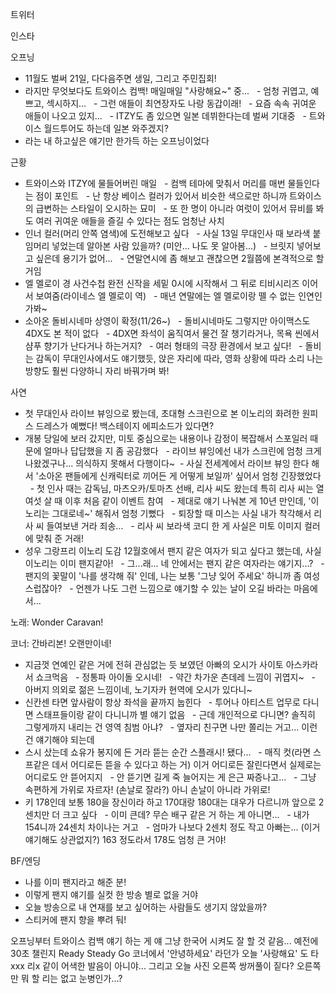 
트위터


인스타

오프닝
- 11월도 벌써 21일, 다다음주면 생일, 그리고 주민집회!
- 라지만 무엇보다도 트와이스 컴백! 매일매일 "사랑해요~" 중...
  - 엄청 귀엽고, 예쁘고, 섹시하지...
  - 그런 애들이 최연장자도 나랑 동갑이래!
  - 요즘 속속 귀여운 애들이 나오고 있지...
  - ITZY도 좀 있으면 일본 데뷔한다는데 벌써 기대중
  - 트와이스 월드투어도 하는데 일본 와주겠지?
- 라는 내 하고싶은 얘기만 한가득 하는 오프닝이었다

근황
- 트와이스와 ITZY에 물들어버린 매일
  - 컴백 테마에 맞춰서 머리를 매번 물들인다는 점이 포인트
  - 난 항상 베이스 컬러가 있어서 비슷한 색으로만 하니까 트와이스의 급변하는 스타일이 오시하는 묘미
  - 또 한 명이 아니라 여럿이 있어서 뮤비를 봐도 여러 귀여운 애들을 즐길 수 있다는 점도 엄청난 사치
- 인너 컬러(머리 안쪽 염색)에 도전해보고 싶다
  - 사실 13일 무대인사 때 보라색 붙임머리 넣었는데 알아본 사람 있을까? (미안... 나도 못 알아봄...)
  - 브릿지 넣어보고 싶은데 용기가 없어...
  - 연말연시에 좀 해보고 괜찮으면 2월쯤에 본격적으로 할 거임
- 엘 멜로이 경 사건수첩 완전 신작을 세밑 0시에 시작해서 그 뒤로 티비시리즈 이어서 보여줌(라이네스 엘 멜로이 역)
  - 매년 연말에는 엘 멜로이랑 뗄 수 없는 인연인가봐~
- 소아온 돌비시네마 상영이 확정(11/26~)
  - 돌비시네마도 그렇지만 아이맥스도 4DX도 본 적이 없다
  - 4DX면 좌석이 움직여서 물건 잘 챙기라거나, 목욕 씬에서 샴푸 향기가 난다거나 하는거지?
  - 여러 형태의 극장 환경에서 보고 싶다!
  - 돌비는 감독이 무대인사에서도 얘기했듯, 앉은 자리에 따라, 영화 상황에 따라 소리 나는 방향도 훨씬 다양하니 자리 바꿔가며 봐!

사연
- 첫 무대인사 라이브 뷰잉으로 봤는데, 초대형 스크린으로 본 이노리의 화려한 원피스 드레스가 예뻤다! 백스테이지 에피소드가 있다면?
- 개봉 당일에 보러 갔지만, 미토 중심으로는 내용이나 감정이 복잡해서 스포일러 때문에 얼마나 답답했을 지 좀 공감했다
  - 라이브 뷰잉에선 내가 스크린에 엄청 크게 나왔겠구나... 의식하지 못해서 다행이다~  - 사실 전세계에서 라이브 뷰잉 한다 해서 '소아온 팬들에게 신캐릭터로 끼어든 게 어떻게 보일까' 싶어서 엄청 긴장했었다
  - 첫 인사 때는 감독님, 마츠오카/토마츠 선배, 리사 씨도 왔는데 특히 리사 씨는 열 여섯 살 때 이후 처음 같이 이벤트 참여
  - 제대로 얘기 나눠본 게 10년 만인데, '이노리는 그대로네~' 해줘서 엄청 기뻤다
  - 퇴장할 때 미스는 사실 내가 착각해서 리사 씨 들여보낸 거라 죄송...
  - 리사 씨 보라색 코디 한 게 사실은 미토 이미지 컬러에 맞춰 준 거래!
- 성우 그랑프리 이노리 도감 12월호에서 팬지 같은 여자가 되고 싶다고 했는데, 사실 이노리는 이미 팬지같아!
  - 그...래... 네 안에서는 팬지 같은 여자라는 얘기지...?
  - 팬지의 꽃말이 '나를 생각해 줘' 인데, 나는 보통 '그냥 잊어 주세요' 하니까 좀 여성스럽잖아?
  - 언젠가 나도 그런 느낌으로 얘기할 수 있는 날이 오길 바라는 마음에서...

노래: Wonder Caravan!

코너: 간바리본! 오랜만이네!
- 지금껏 연예인 같은 거에 전혀 관심없는 듯 보였던 아빠의 오시가 사이토 아스카라서 쇼크먹음
  - 정통파 아이돌 오시네!
  - 약간 차가운 츤데레 느낌이 귀엽지~
  - 아버지 의외로 젊은 느낌이네, 노기자카 현역에 오시가 있다니~
- 신칸센 타면 앞사람이 항상 좌석을 끝까지 눕힌다
  - 투어나 아티스트 업무로 다니면 스태프들이랑 같이 다니니까 별 얘기 없음
  - 근데 개인적으로 다니면? 솔직히 그렇게까지 내리는 건 영역 침범 아냐?
  - 옆자리 친구면 나만 쫄리는 거고... 이런 건 얘기해야 되는데
- 스시 샀는데 쇼유가 봉지에 든 거라 뜯는 순간 스플래시! 됐다...
  - 매직 컷(라면 스프같은 데서 어디로든 뜯을 수 있다고 하는 거) 이거 어디로든 잘린다면서 실제로는 어디로도 안 뜯어지지
  - 안 뜯기면 길게 죽 늘어지는 게 은근 짜증나고...
  - 그냥 속편하게 가위로 자르자! (손날로 잘라?) 아니 손날이 아니라 가위로!
- 키 178인데 보통 180을 장신이라 하고 170대랑 180대는 대우가 다르니까 앞으로 2센치만 더 크고 싶다
  - 이미 큰데? 무슨 배구 같은 거 하는 게 아니면...
  - 내가 154니까 24센치 차이나는 거고
  - 엄마가 나보다 2센치 정도 작고 아빠는... (이거 얘기해도 상관없지?) 163 정도라서 178도 엄청 큰 거야!

BF/엔딩
- 나를 이미 팬지라고 해준 분!
- 이렇게 팬지 얘기를 실컷 한 방송 별로 없을 거야
- 오늘 방송으로 내 연재를 보고 싶어하는 사람들도 생기지 않았을까?
- 스티커에 팬지 향을 뿌려 둬!

오프닝부터 트와이스 컴백 얘기 하는 게 얘 그냥 한국어 시켜도 잘 할 것 같음...
예전에 30초 챌린지 Ready Steady Go 코너에서 '안녕하세요' 라던가 오늘 '사랑해요' 도 타xxx 리x 같이 어색한 발음이 아니야...
그리고 오늘 사진 오른쪽 쌍꺼풀이 짙다? 오른쪽만 뭐 할 리는 없고 눈병인가...?
